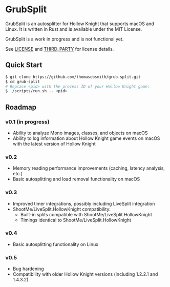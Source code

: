# GrubSplit
GrubSplit is an autosplitter for Hollow Knight that supports macOS and Linux.
It is written in Rust and is available under the MIT License.

GrubSplit is a work in progress and is not functional yet.

See [LICENSE](./LICENSE) and [THIRD\_PARTY](./THIRD_PARTY) for license details.

## Quick Start
```sh
$ git clone https://github.com/thomasebsmith/grub-split.git
$ cd grub-split
# Replace <pid> with the process ID of your Hollow Knight game:
$ ./scripts/run.sh -- <pid>
```

## Roadmap
### v0.1 (in progress)
- Ability to analyze Mono images, classes, and objects on macOS
- Ability to log information about Hollow Knight game events on macOS with the
  latest version of Hollow Knight

### v0.2
- Memory reading performance improvements (caching, latency analysis, etc.)
- Basic autosplitting and load removal functionality on macOS

### v0.3
- Improved timer integrations, possibly including LiveSplit integration
- ShootMe/LiveSplit.HollowKnight compatibility:
  - Built-in splits compatible with ShootMe/LiveSplit.HollowKnight
  - Timings identical to ShootMe/LiveSplit.HollowKnight

### v0.4
- Basic autosplitting functionality on Linux

### v0.5
- Bug hardening
- Compatibility with older Hollow Knight versions (including 1.2.2.1 and
  1.4.3.2)

